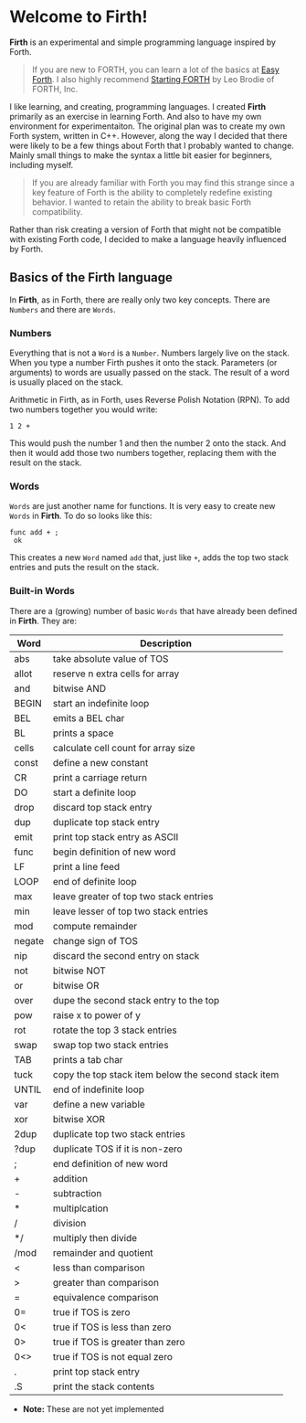# Welcome to Firth!
**Firth** is an experimental and simple programming language inspired by Forth.

> If you are new to FORTH, you can learn a lot of the basics at 
> [Easy Forth](https://skilldrick.github.io/easyforth/). I also highly recommend
> [Starting FORTH](https://www.forth.com/starting-forth) by Leo Brodie of
> FORTH, Inc.

I like learning, and creating, programming languages. I created **Firth** 
primarily as an exercise in learning Forth. And also to have my own environment 
for experimentaiton. The original plan was to create my own Forth system, 
written in C++. However, along the way I decided that there were likely to be 
a few things about Forth that I probably wanted to change. Mainly small things 
to make the syntax a little bit easier for beginners, including myself.

> If you are already familiar with Forth you may find this strange since a key 
> feature of Forth is the ability to completely redefine existing behavior. I 
> wanted to retain the ability to break basic Forth compatibility.

Rather than risk creating a version of Forth that might not be compatible with 
existing Forth code, I decided to make a language heavily influenced by Forth.

## Basics of the Firth language

In **Firth**, as in Forth, there are really only two key concepts. There are `Numbers` 
and there are `Words`.

### Numbers

Everything that is not a `Word` is a `Number`. Numbers largely live on the stack. 
When you type a number Firth pushes it onto the stack. Parameters (or arguments) 
to words are usually passed on the stack. The result of a word is usually placed 
on the stack.

Arithmetic in Firth, as in Forth, uses Reverse Polish Notation (RPN). To add two
numbers together you would write:

```Forth
1 2 +
```

This would push the number 1 and then the number 2 onto the stack. And then it 
would add those two numbers together, replacing them with the result on the 
stack.

### Words

`Words` are just another name for functions. It is very easy to create new 
`Words` in **Firth**. To do so looks like this:

```Forth
func add + ;
 ok
```

This creates a new `Word` named `add` that, just like `+`, adds the top two stack entries and
puts the result on the stack.

### Built-in Words

There are a (growing) number of basic `Words` that have already been defined in **Firth**. 
They are:

Word | Description
---- | -----------
abs | take absolute value of TOS
allot | reserve n extra cells for array
and | bitwise AND
BEGIN | start an indefinite loop
BEL | emits a BEL char
BL | prints a space
cells | calculate cell count for array size
const | define a new constant
CR | print a carriage return
DO | start a definite loop
drop | discard top stack entry
dup | duplicate top stack entry
emit | print top stack entry as ASCII
func | begin definition of new word
LF | print a line feed
LOOP | end of definite loop
max | leave greater of top two stack entries
min | leave lesser of top two stack entries
mod | compute remainder
negate | change sign of TOS
nip | discard the second entry on stack
not | bitwise NOT
or | bitwise OR
over | dupe the second stack entry to the top
pow | raise x to power of y
rot | rotate the top 3 stack entries
swap | swap top two stack entries
TAB | prints a tab char
tuck | copy the top stack item below the second stack item
UNTIL | end of indefinite loop
var | define a new variable
xor | bitwise XOR
2dup | duplicate top two stack entries
?dup | duplicate TOS if it is non-zero
; | end definition of new word
\+ | addition
\- | subtraction
\* | multiplcation
/ | division
\*/ | multiply then divide
/mod | remainder and quotient
< | less than comparison
\> | greater than comparison
= | equivalence comparison
0= | true if TOS is zero
0< | true if TOS is less than zero
0> | true if TOS is greater than zero 
0<> | true if TOS is not equal zero
\. | print top stack entry
\.S | print the stack contents

* **Note:** These are not yet implemented